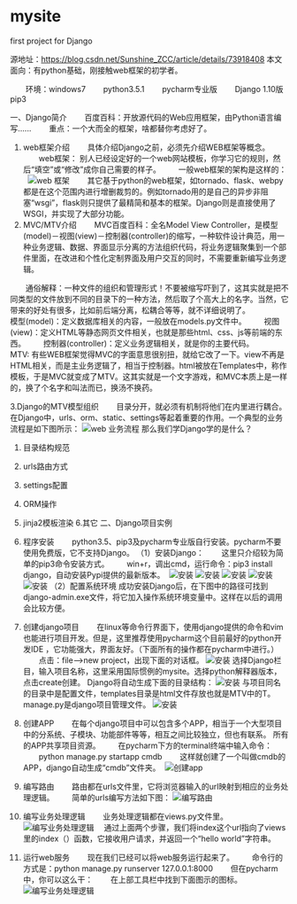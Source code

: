 # mysite
first project for Django

源地址：https://blog.csdn.net/Sunshine_ZCC/article/details/73918408 
本文面向：有python基础，刚接触web框架的初学者。

　　环境：windows7  　　python3.5.1 　　pycharm专业版 　　Django 1.10版　　pip3

一、Django简介
　　百度百科：开放源代码的Web应用框架，由Python语言编写......
　　重点：一个大而全的框架，啥都替你考虑好了。

1. web框架介绍
　　具体介绍Django之前，必须先介绍WEB框架等概念。
　　web框架： 别人已经设定好的一个web网站模板，你学习它的规则，然后“填空”或“修改”成你自己需要的样子。
　　一般web框架的架构是这样的：
   ![web 框架](mysite/img/1.PNG)
　　其它基于python的web框架，如tornado、flask、webpy都是在这个范围内进行增删裁剪的。例如tornado用的是自己的异步非阻塞“wsgi”，flask则只提供了最精简和基本的框架。Django则是直接使用了WSGI，并实现了大部分功能。
2. MVC/MTV介绍
　　MVC百度百科：全名Model View Controller，是模型(model)－视图(view)－控制器(controller)的缩写，一种软件设计典范，用一种业务逻辑、数据、界面显示分离的方法组织代码，将业务逻辑聚集到一个部件里面，在改进和个性化定制界面及用户交互的同时，不需要重新编写业务逻辑。

　　通俗解释：一种文件的组织和管理形式！不要被缩写吓到了，这其实就是把不同类型的文件放到不同的目录下的一种方法，然后取了个高大上的名字。当然，它带来的好处有很多，比如前后端分离，松耦合等等，就不详细说明了。　　　　　　　
　　模型(model)：定义数据库相关的内容，一般放在models.py文件中。
　　视图(view)：定义HTML等静态网页文件相关，也就是那些html、css、js等前端的东西。
　　控制器(controller)：定义业务逻辑相关，就是你的主要代码。　　
　　MTV: 有些WEB框架觉得MVC的字面意思很别扭，就给它改了一下。view不再是HTML相关，而是主业务逻辑了，相当于控制器。html被放在Templates中，称作模板，于是MVC就变成了MTV。这其实就是一个文字游戏，和MVC本质上是一样的，换了个名字和叫法而已，换汤不换药。

3.Django的MTV模型组织
　　目录分开，就必须有机制将他们在内里进行耦合。在Django中，urls、orm、static、settings等起着重要的作用。一个典型的业务流程是如下图所示：
![web 业务流程](mysite/img/2.PNG)
那么我们学Django学的是什么？

1. 目录结构规范
2. urls路由方式
3. settings配置
4. ORM操作
5. jinja2模板渲染
6.其它
二、Django项目实例
1. 程序安装
　　python3.5、pip3及pycharm专业版自行安装。pycharm不要使用免费版，它不支持Django。
（1）安装Django：
　　这里只介绍较为简单的pip3命令安装方式。
　　win+r，调出cmd，运行命令：pip3 install django，自动安装Pypi提供的最新版本。
  ![安装](mysite/img/3.PNG)
  ![安装](mysite/img/4.PNG)
  ![安装](mysite/img/5.PNG)
  ![安装](mysite/img/6.PNG)
  ![安装](mysite/img/7.PNG)
（2）配置系统环境
成功安装Django后，在下图中的路径可找到django-admin.exe文件，将它加入操作系统环境变量中。这样在以后的调用会比较方便。


 2. 创建django项目
　　在linux等命令行界面下，使用django提供的命令和vim也能进行项目开发。但是，这里推荐使用pycharm这个目前最好的python开发IDE
，它功能强大，界面友好。（下面所有的操作都在pycharm中进行。）
　　点击：file-->new project，出现下面的对话框。
 ![安装](mysite/img/8.PNG)
选择Django栏目，输入项目名称，这里采用国际惯例的mysite。选择python解释器版本，点击create创建。
Django将自动生成下面的目录结构：
 ![安装](mysite/img/9.PNG)
与项目同名的目录中是配置文件，templates目录是html文件存放也就是MTV中的T。manage.py是django项目管理文件。
 ![安装](mysite/img/10.PNG)

3. 创建APP
　　在每个django项目中可以包含多个APP，相当于一个大型项目中的分系统、子模块、功能部件等等，相互之间比较独立，但也有联系。
所有的APP共享项目资源。
　　在pycharm下方的terminal终端中输入命令：
　　python manage.py startapp cmdb
　　这样就创建了一个叫做cmdb的APP，django自动生成“cmdb”文件夹。
  ![创建app](mysite/img/11.PNG)

4. 编写路由
　　路由都在urls文件里，它将浏览器输入的url映射到相应的业务处理逻辑。
　　简单的urls编写方法如下图：
  ![编写路由](mysite/img/13.PNG)
  
5. 编写业务处理逻辑
　　业务处理逻辑都在views.py文件里。
  ![编写业务处理逻辑](mysite/img/12.PNG)
 　通过上面两个步骤，我们将index这个url指向了views里的index（）函数，它接收用户请求，并返回一个“hello world”字符串。

6. 运行web服务
　　现在我们已经可以将web服务运行起来了。
　　命令行的方式是：python manage.py runserver 127.0.0.1:8000
　　但在pycharm中，你可以这么干：
　　在上部工具栏中找到下面图示的图标。
  ![编写业务处理逻辑](mysite/img/14.PNG)
  
  
  
